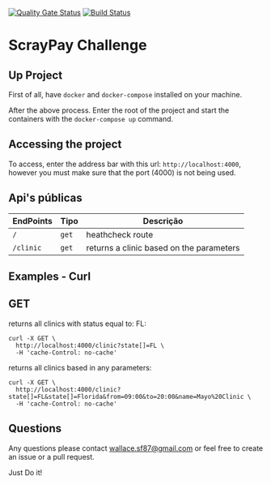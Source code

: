 [![Quality Gate Status](https://sonarcloud.io/api/project_badges/measure?project=wallaceSF_scratchpay-challenge&metric=alert_status)](https://sonarcloud.io/summary/new_code?id=wallaceSF_scratchpay-challenge)
[![Build Status](https://dev.azure.com/wallacesf0597/Control-media/_apis/build/status%2FScratchpay%20Challenge?branchName=main)](https://dev.azure.com/wallacesf0597/Control-media/_build/latest?definitionId=2&branchName=main)

# ScrayPay Challenge

## Up Project
First of all, have `docker` and `docker-compose` installed on your machine.

After the above process.
Enter the root of the project and start the containers with the `docker-compose up` command.

## Accessing the project
To access, enter the address bar with this url: `http://localhost:4000`, however you must make sure that the port (4000) is not being used.
## Api's públicas
| EndPoints     | Tipo     | Descrição                              |
|---------------|----------|----------------------------------------| 
| `/`           | `get`    | heathcheck route                       |
| `/clinic`     | `get`    | returns a clinic based on the parameters |

## Examples - Curl

## GET

returns all clinics with status equal to: FL:

    curl -X GET \
      http://localhost:4000/clinic?state[]=FL \  
      -H 'cache-Control: no-cache'   

returns all clinics based in any parameters:

    curl -X GET \
      http://localhost:4000/clinic?state[]=FL&state[]=Florida&from=09:00&to=20:00&name=Mayo%20Clinic \  
      -H 'cache-Control: no-cache'

## Questions
Any questions please contact wallace.sf87@gmail.com or feel free to create an issue or a pull request.

Just Do it!
